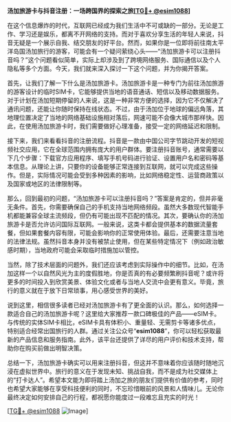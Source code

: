 **汤加旅游卡与抖音注册：一场跨国界的探索之旅[[TG💪+ @esim1088](https://t.me/s/esim1088)]**

在这个信息爆炸的时代，互联网已经成为我们生活中不可或缺的一部分。无论是工作、学习还是娱乐，都离不开网络的支持。而对于喜欢分享生活的年轻人来说，抖音无疑是一个展示自我、结交朋友的好平台。然而，如果你是一位即将前往南太平洋岛国汤加旅行的游客，可能会有一个疑问萦绕心头——“汤加旅游卡可以注册抖音吗？”这个问题看似简单，实际上却涉及到了跨境网络服务、国际通信以及个人隐私等多个方面。今天，我们就来深入探讨一下这个问题，并为你揭开答案。

首先，让我们了解一下什么是汤加旅游卡。汤加旅游卡是一种专门为前往汤加旅游的游客设计的临时SIM卡，它能够提供当地的语音通话、短信以及移动数据服务。对于计划在汤加短期停留的人来说，这是一种非常方便的选择，因为它不仅解决了通讯问题，还能让你随时保持在线状态。不过，由于汤加位于地球的偏远角落，其地理位置决定了当地的网络基础设施相对落后，网速可能不会像大城市那样快。因此，在使用汤加旅游卡时，我们需要做好心理准备，接受一定的网络延迟和限制。

接下来，我们来看看抖音的注册流程。抖音是一款由中国公司字节跳动开发的短视频社交应用，它在全球范围内拥有庞大的用户群体。要注册抖音账号，通常需要以下几个步骤：下载官方应用程序、填写手机号码进行验证、设置用户名和密码等基本信息。从理论上讲，只要你的设备能够正常连接到互联网，就可以完成这些操作。但是，实际情况可能会受到多种因素的影响，比如网络稳定性、运营商政策以及国家或地区的法律限制等。

那么，回到最初的问题，“汤加旅游卡可以注册抖音吗？”答案是肯定的，但并非毫无条件。首先，你需要确保自己的手机支持当地网络频段。虽然大多数现代智能手机都能兼容全球主流频段，但仍有可能出现不匹配的情况。其次，要确认你的汤加旅游卡是否允许访问国际互联网。一般来说，这类卡都会提供基本的数据流量套餐，但如果套餐内容有限，可能会影响你的正常使用体验。最后，还需要注意当地的法律法规。虽然抖音本身并没有被禁止使用，但在某些特定情况下（例如政治敏感时期），当地政府可能会采取临时措施加以管控。

当然，除了技术层面的问题外，我们还应该考虑到实际操作中的细节。比如，在汤加这样一个以自然风光为主的度假胜地，你是否真的有必要频繁刷抖音呢？或许将更多的时间投入到欣赏美景、体验文化或者与当地人交流中会更有意义。毕竟，旅行的意义就在于放下日常琐事，用心感受世界的美好。

说到这里，相信很多读者已经对汤加旅游卡有了更全面的认识。那么，如何选择一款适合自己的汤加旅游卡呢？这里给大家推荐一款口碑极佳的产品——eSIM卡。与传统的实体SIM卡相比，eSIM卡具有体积小、重量轻、无需剪卡等诸多优点，特别适合经常出国旅行的人群。通过关注公众号“**esim1088**”，你可以轻松获取最新的产品信息和服务指南。此外，该平台还提供了详尽的用户评价和技术支持，帮助你在购买前做出明智决策。

总结一下，汤加旅游卡确实可以用来注册抖音，但这并不意味着你应该随时随地沉浸在虚拟世界中。旅行的意义在于发现未知、挑战自我，而不是成为社交媒体上的“打卡达人”。希望本文能为即将踏上汤加之旅的朋友们提供有价值的参考，同时也希望大家能够在享受科技便利的同时，不忘珍惜眼前的风景和人情味儿。无论你最终决定如何安排自己的行程，都祝愿你能度过一段难忘且充实的时光！

[[TG💪+ @esim1088](https://t.me/s/esim1088) ![Image](https://i.postimg.cc/4NQfJmqS/Snipaste-2025-05-13-00-14-12.png)]